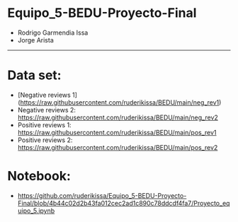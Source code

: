 # Equipo_5-BEDU-Proyecto-Final

* Rodrigo Garmendia Issa
* Jorge Arista

-----------------------------------------

# Data set:

* [Negative reviews 1] (https://raw.githubusercontent.com/ruderikissa/BEDU/main/neg_rev1)
* Negative reviews 2: https://raw.githubusercontent.com/ruderikissa/BEDU/main/neg_rev2
* Positive reviews 1: https://raw.githubusercontent.com/ruderikissa/BEDU/main/pos_rev1
* Positive reviews 2: https://raw.githubusercontent.com/ruderikissa/BEDU/main/pos_rev2


# Notebook:

* https://github.com/ruderikissa/Equipo_5-BEDU-Proyecto-Final/blob/4b44c02d2b43fa012cec2ad1c890c78ddcdf4fa7/Proyecto_equipo_5.ipynb
